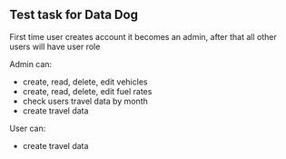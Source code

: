 ## Test task for Data Dog

First time user creates account it becomes an admin, after that all other users will have user role

Admin can:
- create, read, delete, edit vehicles
- create, read, delete, edit fuel rates
- check users travel data by month
- create travel data

User can:
- create travel data

